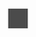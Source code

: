 ![](Notatki/Semestr%203/Inżynierskie%20zastosowania%20statystyki/Ćwiczenia/Ćwiczenia%201/Drawing%202023-10-12%2015.31.03.excalidraw.svg)